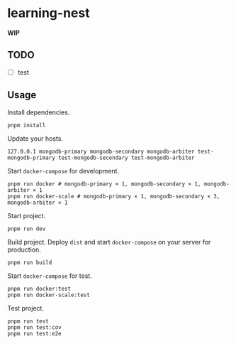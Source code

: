 # learning-nest

**WIP**

## TODO

- [ ] test

## Usage

Install dependencies.

```shell
pnpm install
```

Update your hosts.

```hosts
127.0.0.1 mongodb-primary mongodb-secondary mongodb-arbiter test-mongodb-primary test-mongodb-secondary test-mongodb-arbiter
```

Start `docker-compose` for development.

```shell
pnpm run docker # mongodb-primary × 1, mongodb-secondary × 1, mongodb-arbiter × 1
pnpm run docker-scale # mongodb-primary × 1, mongodb-secondary × 3, mongodb-arbiter × 1
```

Start project.

```shell
pnpm run dev
```

Build project. Deploy `dist` and start `docker-compose` on your server for production.

```shell
pnpm run build
```

Start `docker-compose` for test.

```shell
pnpm run docker:test
pnpm run docker-scale:test
```

Test project.

```shell
pnpm run test
pnpm run test:cov
pnpm run test:e2e
```
